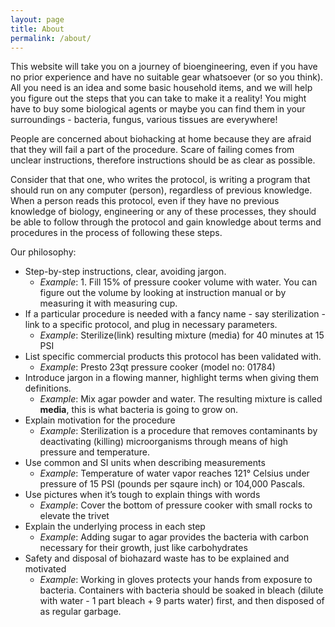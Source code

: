 ```yaml
---
layout: page
title: About
permalink: /about/
---
```


This website will take you on a journey of bioengineering, even if you have no prior experience and have no suitable gear whatsoever (or so you think). All you need is an idea and some basic household items, and we will help you figure out the steps that you can take to make it a reality! You might have to buy some biological agents or maybe you can find them in your surroundings - bacteria, fungus, various tissues are everywhere!

People are concerned about biohacking at home because they are afraid that they will fail a part of the procedure. Scare of failing comes from unclear instructions, therefore instructions should be as clear as possible.

Consider that that one, who writes the protocol, is writing a program that should run on any computer (person), regardless of previous knowledge. When a person reads this protocol, even if they have no previous knowledge of biology, engineering or any of these processes, they should be able to follow through the protocol and gain knowledge about terms and procedures in the process of following these steps.

Our philosophy:

- Step-by-step instructions, clear, avoiding jargon.
    - *Example*: 1. Fill 15% of pressure cooker volume with water. You can figure out the volume by looking at instruction manual or by measuring it with measuring cup.
- If a particular procedure is needed with a fancy name - say sterilization - link to a specific protocol, and plug in necessary parameters.
    - *Example*: Sterilize(link) resulting mixture (media) for 40 minutes at 15 PSI
- List specific commercial products this protocol has been validated with.
    - *Example*: Presto 23qt pressure cooker (model no: 01784)
- Introduce jargon in a flowing manner, highlight terms when giving them definitions.
    - *Example*: Mix agar powder and water. The resulting mixture is called **media**, this is what bacteria is going to grow on.
- Explain motivation for the procedure
    - *Example*: Sterilization is a procedure that removes contaminants by deactivating (killing) microorganisms through means of high pressure and temperature.
- Use common and SI units when describing measurements
    - *Example*: Temperature of water vapor reaches 121° Celsius under pressure of 15 PSI (pounds per sqaure inch) or 104,000 Pascals.
- Use pictures when it’s tough to explain things with words
    - *Example*: Cover the bottom of pressure cooker with small rocks to elevate the trivet <picture of rocks inside cooker> <picture of trivet on top of the rocks inside cooker>
- Explain the underlying process in each step
    - *Example*: Adding sugar to agar provides the bacteria with carbon necessary for their growth, just like carbohydrates
- Safety and disposal of biohazard waste has to be explained and motivated
    - *Example*: Working in gloves protects your hands from exposure to bacteria. Containers with bacteria should be soaked in bleach (dilute with water - 1 part bleach + 9 parts water) first, and then disposed of as regular garbage.
